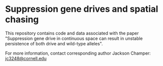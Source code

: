 # Suppression gene drives and spatial chasing

This repository contains code and data associated with the paper "Suppression gene drive in continuous space can result in unstable persistence of both drive and wild-type alleles".

For more information, contact corresponding author Jackson Champer: jc3248@cornell.edu
